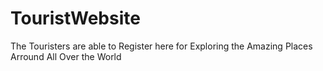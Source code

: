 # TouristWebsite
The Touristers are able to Register here for Exploring the Amazing Places Arround All Over the World
